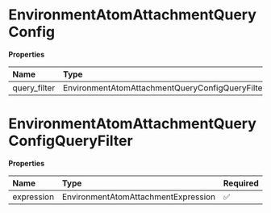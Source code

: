 # EnvironmentAtomAttachmentQueryConfig

**Properties**

| Name         | Type                                            | Required | Description |
| :----------- | :---------------------------------------------- | :------- | :---------- |
| query_filter | EnvironmentAtomAttachmentQueryConfigQueryFilter | ✅       |             |

# EnvironmentAtomAttachmentQueryConfigQueryFilter

**Properties**

| Name       | Type                                | Required | Description |
| :--------- | :---------------------------------- | :------- | :---------- |
| expression | EnvironmentAtomAttachmentExpression | ✅       |             |

